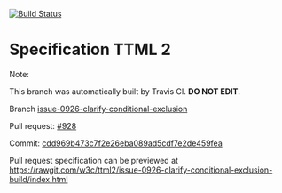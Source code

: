 [![Build Status](https://travis-ci.org/w3c/ttml2.svg?branch=issue-0926-clarify-conditional-exclusion)](https://travis-ci.org/w3c/ttml2)


# Specification TTML 2


Note:


This branch was automatically built by Travis CI. <b>DO NOT EDIT</b>.


 Branch [issue-0926-clarify-conditional-exclusion](https://github.com/w3c/ttml2/tree/issue-0926-clarify-conditional-exclusion)


 Pull request: [#928](https://github.com/w3c/ttml2/pull/928)


 Commit: [cdd969b473c7f2e26eba089ad5cdf7e2de459fea](https://github.com/w3c/ttml2/commit/cdd969b473c7f2e26eba089ad5cdf7e2de459fea)

Pull request specification can be previewed at https://rawgit.com/w3c/ttml2/issue-0926-clarify-conditional-exclusion-build/index.html



